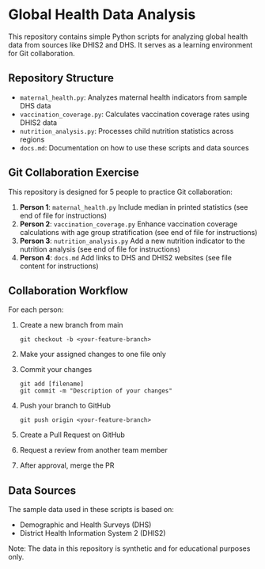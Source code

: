 # Global Health Data Analysis

This repository contains simple Python scripts for analyzing global health data from sources like DHIS2 and DHS. It serves as a learning environment for Git collaboration.

## Repository Structure

- `maternal_health.py`: Analyzes maternal health indicators from sample DHS data
- `vaccination_coverage.py`: Calculates vaccination coverage rates using DHIS2 data
- `nutrition_analysis.py`: Processes child nutrition statistics across regions
- `docs.md`: Documentation on how to use these scripts and data sources

## Git Collaboration Exercise

This repository is designed for 5 people to practice Git collaboration:

1. **Person 1**: `maternal_health.py` Include median in printed statistics (see end of file for instructions)
2. **Person 2**: `vaccination_coverage.py` Enhance vaccination coverage calculations with age group stratification (see end of file for instructions)
3. **Person 3**: `nutrition_analysis.py` Add a new nutrition indicator to the nutrition analysis (see end of file for instructions)
5. **Person 4**: `docs.md` Add links to DHS and DHIS2 websites (see file content for instructions)

## Collaboration Workflow

For each person:

1. Create a new branch from main
   ```
   git checkout -b <your-feature-branch>
   ```

2. Make your assigned changes to one file only

3. Commit your changes
   ```
   git add [filename]
   git commit -m "Description of your changes"
   ```

4. Push your branch to GitHub
   ```
   git push origin <your-feature-branch>
   ```

5. Create a Pull Request on GitHub

6. Request a review from another team member

7. After approval, merge the PR

## Data Sources

The sample data used in these scripts is based on:
- Demographic and Health Surveys (DHS)
- District Health Information System 2 (DHIS2)

Note: The data in this repository is synthetic and for educational purposes only.
